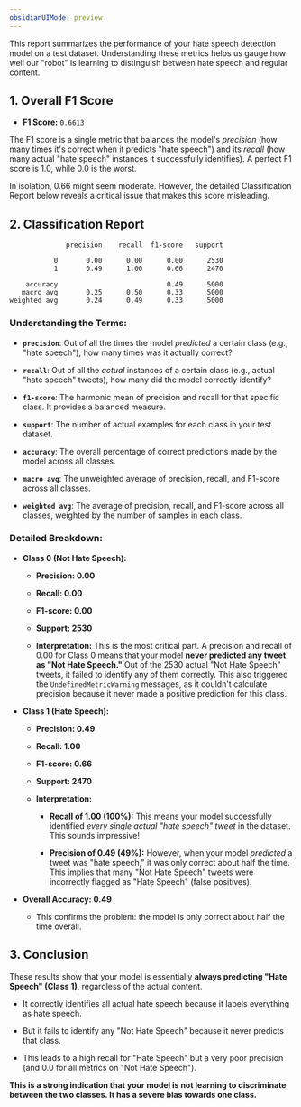 ```yaml
---
obsidianUIMode: preview
---
```


This report summarizes the performance of your hate speech detection model on a test dataset. Understanding these metrics helps us gauge how well our "robot" is learning to distinguish between hate speech and regular content.

## 1. Overall F1 Score

- **F1 Score:** `0.6613`
    

The F1 score is a single metric that balances the model's _precision_ (how many times it's correct when it predicts "hate speech") and its _recall_ (how many actual "hate speech" instances it successfully identifies). A perfect F1 score is 1.0, while 0.0 is the worst.

In isolation, 0.66 might seem moderate. However, the detailed Classification Report below reveals a critical issue that makes this score misleading.

## 2. Classification Report

```
              precision    recall  f1-score   support

           0       0.00      0.00      0.00      2530
           1       0.49      1.00      0.66      2470

    accuracy                           0.49      5000
   macro avg       0.25      0.50      0.33      5000
weighted avg       0.24      0.49      0.33      5000
```

### Understanding the Terms:

- **`precision`**: Out of all the times the model _predicted_ a certain class (e.g., "hate speech"), how many times was it actually correct?
    
- **`recall`**: Out of all the _actual_ instances of a certain class (e.g., actual "hate speech" tweets), how many did the model correctly identify?
    
- **`f1-score`**: The harmonic mean of precision and recall for that specific class. It provides a balanced measure.
    
- **`support`**: The number of actual examples for each class in your test dataset.
    
- **`accuracy`**: The overall percentage of correct predictions made by the model across all classes.
    
- **`macro avg`**: The unweighted average of precision, recall, and F1-score across all classes.
    
- **`weighted avg`**: The average of precision, recall, and F1-score across all classes, weighted by the number of samples in each class.
    

### Detailed Breakdown:

- **Class 0 (Not Hate Speech):**
    
    - **Precision: 0.00**
        
    - **Recall: 0.00**
        
    - **F1-score: 0.00**
        
    - **Support: 2530**
        
    - **Interpretation:** This is the most critical part. A precision and recall of 0.00 for Class 0 means that your model **never predicted any tweet as "Not Hate Speech."** Out of the 2530 actual "Not Hate Speech" tweets, it failed to identify any of them correctly. This also triggered the `UndefinedMetricWarning` messages, as it couldn't calculate precision because it never made a positive prediction for this class.
        
- **Class 1 (Hate Speech):**
    
    - **Precision: 0.49**
        
    - **Recall: 1.00**
        
    - **F1-score: 0.66**
        
    - **Support: 2470**
        
    - **Interpretation:**
        
        - **Recall of 1.00 (100%):** This means your model successfully identified _every single actual "hate speech" tweet_ in the dataset. This sounds impressive!
            
        - **Precision of 0.49 (49%):** However, when your model _predicted_ a tweet was "hate speech," it was only correct about half the time. This implies that many "Not Hate Speech" tweets were incorrectly flagged as "Hate Speech" (false positives).
            
- **Overall Accuracy: 0.49**
    
    - This confirms the problem: the model is only correct about half the time overall.
        

## 3. Conclusion

These results show that your model is essentially **always predicting "Hate Speech" (Class 1)**, regardless of the actual content.

- It correctly identifies all actual hate speech because it labels everything as hate speech.
    
- But it fails to identify any "Not Hate Speech" because it never predicts that class.
    
- This leads to a high recall for "Hate Speech" but a very poor precision (and 0.0 for all metrics on "Not Hate Speech").
    

**This is a strong indication that your model is not learning to discriminate between the two classes. It has a severe bias towards one class.**
